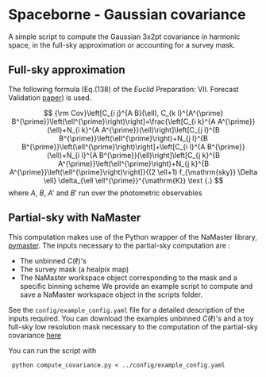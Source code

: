 # Spaceborne - Gaussian covariance

 A simple script to compute the Gaussian 3x2pt covariance in harmonic space, in the full-sky approximation or accounting for a survey mask.

 ## Full-sky approximation
 The following formula (Eq.(138) of the _Euclid_ Preparation: VII. Forecast Validation [paper](https://arxiv.org/abs/1910.09273)) is used.

$$
{\rm Cov}\left[C_{i j}^{A B}(\ell), C_{k l}^{A^{\prime} B^{\prime}}\left(\ell^{\prime}\right)\right]=\frac{\left[C_{i k}^{A A^{\prime}}(\ell)+N_{i k}^{A A^{\prime}}(\ell)\right]\left[C_{j l}^{B B^{\prime}}\left(\ell^{\prime}\right)+N_{j l}^{B B^{\prime}}\left(\ell^{\prime}\right)\right]+\left[C_{i l}^{A B^{\prime}}(\ell)+N_{i l}^{A B^{\prime}}(\ell)\right]\left[C_{j k}^{B A^{\prime}}\left(\ell^{\prime}\right)+N_{j k}^{B A^{\prime}}\left(\ell^{\prime}\right)\right]}{(2 \ell+1) f_{\mathrm{sky}} \Delta \ell} \delta_{\ell \ell^{\prime}}^{\mathrm{K}} \text {.}
$$
where $A$, $B$, $A'$ and $B'$ run over the photometric observables

## Partial-sky with NaMaster
This computation makes use of the Python wrapper of the NaMaster library, [pymaster](https://namaster.readthedocs.io/en/latest/). The inputs necessary to the partial-sky computation are :
- The unbinned $C(\ell)$'s
- The survey mask (a healpix map)
- The NaMaster workspace object corresponding to the mask and a specific binning scheme
We provide an example script to compute and save a NaMaster workspace object in the scripts folder.

See the `config/example_config.yaml` file for a detailed description of the inputs required. You can download the examples unbinned $C(\ell)$'s and a toy full-sky low resolution mask necessary to the computation of the partial-sky covariance [here](https://drive.google.com/drive/folders/1LVglqIs7btZEb_0M7HCi3MM8UPryIIHG?usp=sharing)

You can run the script with

     python compute_covariance.py < ../config/example_config.yaml

